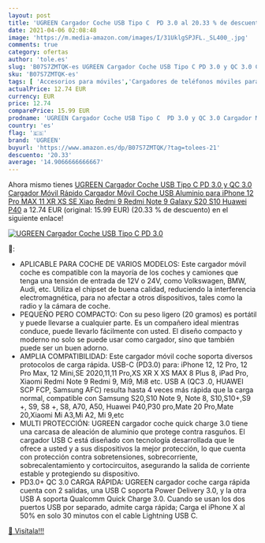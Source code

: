 ```yaml
---
layout: post
title: 'UGREEN Cargador Coche USB Tipo C  PD 3.0 al 20.33 % de descuento'
date: 2021-04-06 02:08:48
image: 'https://m.media-amazon.com/images/I/31UklgSPJFL._SL400_.jpg'
comments: true
category: ofertas
author: 'tole.es'
slug: 'B07S7ZMTQK-es UGREEN Cargador Coche USB Tipo C PD 3.0 y QC 3.0 Cargador...'
sku: 'B07S7ZMTQK-es'
tags: [ 'Accesorios para móviles','Cargadores de teléfonos móviles para coches','Cargadores para móviles','Comunicación móvil y accesorios','Electrónica','iphone','ugreen', ]
actualPrice: 12.74 EUR
currency: EUR
price: 12.74
comparePrice: 15.99 EUR
prodname: 'UGREEN Cargador Coche USB Tipo C  PD 3.0 y QC 3.0 Cargador Móvil Rápido  Cargador Móvil Coche USB Aluminio para iPhone 12 Pro MAX 11 XR XS SE  Xiao Redmi 9 Redmi Note 9 Galaxy S20 S10  Huawei P40'
country: 'es'
flag: '🇪🇸'
brand: 'UGREEN'
buyurl: 'https://www.amazon.es/dp/B07S7ZMTQK/?tag=tolees-21'
descuento: '20.33'
average: '14.9066666666667'
---
```


Ahora mismo tienes [UGREEN Cargador Coche USB Tipo C  PD 3.0 y QC 3.0 Cargador Móvil Rápido  Cargador Móvil Coche USB Aluminio para iPhone 12 Pro MAX 11 XR XS SE  Xiao Redmi 9 Redmi Note 9 Galaxy S20 S10  Huawei P40](https://www.amazon.es/dp/B07S7ZMTQK/?tag=tolees-21) a 12.74 EUR (original: 15.99 EUR) (20.33 %  de descuento) en el siguiente enlace!

[![UGREEN Cargador Coche USB Tipo C  PD 3.0](https://m.media-amazon.com/images/I/31UklgSPJFL._SL400_.jpg)](https://www.amazon.es/dp/B07S7ZMTQK/?tag=tolees-21)

🔎:

- APLICABLE PARA COCHE DE VARIOS MODELOS: Este cargador móvil coche es compatible con la mayoría de los coches y camiones que tenga una tensión de entrada de 12V o 24V, como Volkswagen, BMW, Audi, etc. Utiliza el chipset de buena calidad, reduciendo la interferencia electromagnética, para no afectar a otros dispositivos, tales como la radio y la cámara de coche.
- PEQUEÑO PERO COMPACTO: Con su peso ligero (20 gramos) es portátil y puede llevarse a cualquier parte. Es un compañero ideal mientras conduce, puede llevarlo fácilmente con usted. El diseño compacto y moderno no solo se puede usar como cargador, sino que también puede ser un buen adorno.
- AMPLIA COMPATIBILIDAD: Este cargador móvil coche soporta diversos protocolos de carga rápida. USB-C (PD3.0) para: iPhone 12, 12 Pro, 12 Pro Max, 12 Mini,SE 2020,11,11 Pro,XS XR X XS MAX 8 Plus 8, iPad Pro, Xiaomi Redmi Note 9 Redmi 9, Mi9, Mi8 etc. USB A (QC3 .0, HUAWEI SCP FCP, Samsung AFC) resulta hasta 4 veces más rápida que la carga normal, compatible con Samsung S20,S10 Note 9, Note 8, S10,S10+,S9 +, S9, S8 +, S8, A70, A50, Huawei P40,P30 pro,Mate 20 Pro,Mate 20,Xiaomi Mi A3,Mi A2, Mi 9,etc
- MULTI PROTECCIÓN: UGREEN cargador coche quick charge 3.0 tiene una carcasa de aleación de aluminio que protege contra rasguños. El cargador USB C está diseñado con tecnología desarrollada que le ofrece a usted y a sus dispositivos la mejor protección, lo que cuenta con protección contra sobretensiones, sobrecorriente, sobrecalentamiento y cortocircuitos, asegurando la salida de corriente estable y protegiendo su dispositivo.
- PD3.0+ QC 3.0 CARGA RÁPIDA: UGREEN cargador coche carga rápida cuenta con 2 salidas, una USB C soporta Power Delivery 3.0, y la otra USB A soporta Qualcomm Quick Charge 3.0. Cuando se usan los dos puertos USB por separado, admite carga rápida; Carga el iPhone X al 50% en solo 30 minutos con el cable Lightning USB C.

[🛒 Visítala!!!](https://www.amazon.es/dp/B07S7ZMTQK/?tag=tolees-21)
